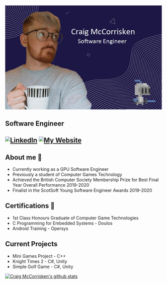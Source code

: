 ![Header](https://github.com/CraigMcC1997/CraigMcC1997/blob/main/GitHubHeader.jpg "Header")

## Software Engineer

[![LinkedIn](https://img.shields.io/badge/LinkedIn-Craig%20McCorrisken-blue)](https://www.linkedin.com/in/craig-mccorrisken)
[![My Website](https://img.shields.io/badge/github.io-Craig%20McCorrisken-green)](https://craigmcc1997.github.io/portfolio/)
---

## About me :rocket:
- Currently working as a GPU Software Engineer
- Previously a student of Computer Games Technology
- Achieved the British Computer Society Membership Prize for Best Final Year Overall Performance 2019-2020
- Finalist in the ScotSoft Young Software Engineer Awards 2019-2020

## Certifications :scroll:
- 1st Class Honours Graduate of Computer Game Technologies
- C Programming for Embedded Systems - Doulos
- Android Training - Opersys

## Current Projects
- Mini Games Project - C++
- Knight Times 2 - C#, Unity
- Simple Golf Game - C#, Unity

[![Craig McCorrisken's github stats](https://github-readme-stats.vercel.app/api?username=CraigMcC1997&count_private=true&show_icons=true&hide=contribs,issues)](https://github.com/anuraghazra/github-readme-stats)
